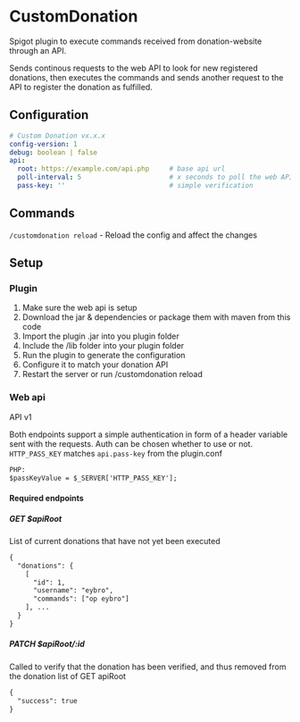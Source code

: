 # CustomDonation
Spigot plugin to execute commands received from donation-website through an API.

Sends continous requests to the web API to look for new registered donations, then executes the commands and sends 
another request to the API to register the donation as fulfilled.

## Configuration
```yaml
# Custom Donation vx.x.x
config-version: 1
debug: boolean | false
api:
  root: https://example.com/api.php     # base api url
  poll-interval: 5                      # x seconds to poll the web API
  pass-key: ''                          # simple verification
```

## Commands
`/customdonation reload` - Reload the config and affect the changes

## Setup
### Plugin
1. Make sure the web api is setup
2. Download the jar & dependencies or package them with maven from this code
3. Import the plugin .jar into you plugin folder
4. Include the /lib folder into your plugin folder
5. Run the plugin to generate the configuration
6. Configure it to match your donation API
7. Restart the server or run /customdonation reload
### Web api
API v1

Both endpoints support a simple authentication in form of a header variable sent with the requests.
Auth can be chosen whether to use or not. `HTTP_PASS_KEY` matches `api.pass-key` from the plugin.conf

```dtd
PHP:
$passKeyValue = $_SERVER['HTTP_PASS_KEY'];
```

#### Required endpoints

##### GET $apiRoot
List of current donations that have not yet been executed
```dtd
{
  "donations": {
    [
      "id": 1,
      "username": "eybro",
      "commands": ["op eybro"]
    ], ...
  }
}
```
##### PATCH $apiRoot/:id
Called to verify that the donation has been verified, and thus removed from the donation list of GET apiRoot
```dtd
{
  "success": true
}
```